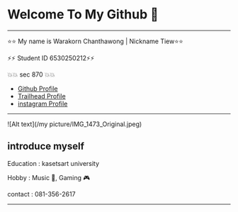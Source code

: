 # Welcome To My Github 🌈
---
⭐️⭐️ My name is Warakorn Chanthawong | Nickname Tiew⭐️⭐️

⚡️⚡️ Student ID 6530250212⚡️⚡️

💥💥 sec 870 💥💥

- [Github Profile ](https://github.com/FairFairFairFair)
- [Trailhead Profile ](https://www.salesforce.com/trailblazer/zygo2bqtnyc4k0fbyd)
- [instagram Profile ](https://www.instagram.com/t.xiex.wx/)

---

![Alt text](/my picture/IMG_1473_Original.jpeg)
## introduce myself
Education : kasetsart university

Hobby : Music 🎵, Gaming 🎮

contact : 081-356-2617

---

